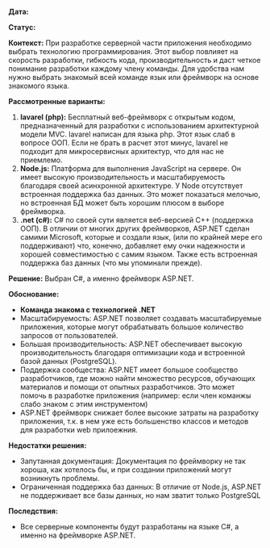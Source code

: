 **Дата:**

**Статус:**

**Контекст:** При разработке серверной части приложения необходимо выбрать технологию программирования. Этот выбор повлияет на скорость разработки, гибкость кода, производительность и даст четкое понимание разработки каждому члену команды. Для удобства нам нужно выбрать знакомый всей команде язык или фреймворк на основе знакомого языка. 

**Рассмотренные варианты:**
1. **lavarel (php):** Бесплатный веб-фреймворк с открытым кодом, предназначенный для разработки с использованием архитектурной модели MVC. lavarel написан для языка php. Этот язык слаб в вопросе ООП. Если не брать в расчет этот минус, lavarel не подходит для микросервисных архитектур, что для нас не приемлемо.
2. **Node.js:** Платформа для выполнения JavaScript на сервере. Он имеет высокую производительность и масштабируемость благодаря своей асинхронной архитектуре. У Node отсутствует встроенная поддержка баз данных. Это может показаться мелочью, но встроенная БД может быть хорошим плюсом в выборе фреймворка.
3. **.net (c#):** C# по своей сути является веб-версией C++ (поддержка ООП). В отличии от многих других фреймворков, ASP.NET сделан самими Microsoft, которые и создали язык, (или по крайней мере его поддерживают) что, конечно, добавляет ему очки надежности и хорошей совместимостью с самим языком. Также есть встроенная поддержка баз данных (что мы упоминали прежде).

**Решение:** Выбран С#, а именно фреймворк ASP.NET.

**Обоснование:**
- **Команда знакома с технологией .NET**
- Масштабируемость: ASP.NET позволяет создавать масштабируемые приложения, которые могут обрабатывать большое количество запросов от пользователей.
- Большая производительность: ASP.NET обеспечивает высокую производительность благодаря оптимизации кода и встроенной базой данных (PostgreSQL). 
- Поддержка сообщества: ASP.NET имеет большое сообщество разработчиков, где можно найти множество ресурсов, обучающих материалов и помощи от опытных разработчиков. Это может помочь в разработке приложения (например: если член команжы слабо знаком с этим инструментом)
- ASP.NET фреймворк снижает более высокие затраты на разработку приложения, т.к. в нем уже есть большенство классов и методов для разработки web прилоежния.

**Недостатки решения:** 
- Запутанная документация: Документация по фреймворку не так хороша, как хотелось бы, и при создании приложений могут возникнуть проблемы.
- Ограниченная поддержка баз данных: В отличие от Node.js, ASP.NET не поддерживает все базы данных, но нам зватит только PostgreSQL

**Последствия:**
- Все серверные компоненты будут разработаны на языке C#, а именно на фреймворке ASP.NET.